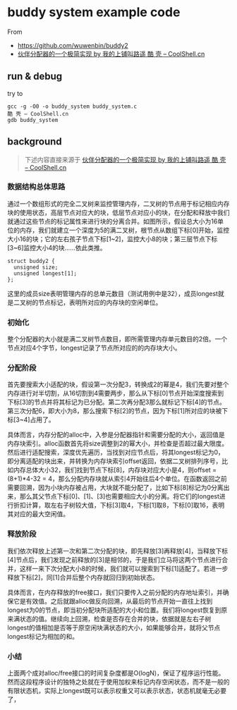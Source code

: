# buddy system example code
From
 - https://github.com/wuwenbin/buddy2
 - [伙伴分配器的一个极简实现 by 我的上铺叫路遥 酷 壳 – CoolShell.cn](http://coolshell.cn/articles/10427.html) 

## run & debug 
try to 
```
gcc -g -O0 -o buddy_system buddy_system.c
酷 壳 – CoolShell.cn
gdb buddy_system
```

## background
> 下述内容直接来源于 [伙伴分配器的一个极简实现 by 我的上铺叫路遥 酷 壳 – CoolShell.cn](http://coolshell.cn/articles/10427.html) 

### 数据结构总体思路
通过一个数组形式的完全二叉树来监控管理内存，二叉树的节点用于标记相应内存块的使用状态，高层节点对应大的块，低层节点对应小的块，在分配和释放中我们就通过这些节点的标记属性来进行块的分离合并。如图所示，假设总大小为16单位的内存，我们就建立一个深度为5的满二叉树，根节点从数组下标[0]开始，监控大小16的块；它的左右孩子节点下标[1~2]，监控大小8的块；第三层节点下标[3~6]监控大小4的块……依此类推。
```
struct buddy2 {
  unsigned size;
  unsigned longest[1];
};
```
这里的成员size表明管理内存的总单元数目（测试用例中是32），成员longest就是二叉树的节点标记，表明所对应的内存块的空闲单位。

### 初始化
整个分配器的大小就是满二叉树节点数目，即所需管理内存单元数目的2倍。一个节点对应4个字节，longest记录了节点所对应的的内存块大小。

### 分配阶段
首先要搜索大小适配的块，假设第一次分配3，转换成2的幂是4，我们先要对整个内存进行对半切割，从16切割到4需要两步，那么从下标[0]节点开始深度搜索到下标[3]的节点并将其标记为已分配。第二次再分配3那么就标记下标[4]的节点。第三次分配6，即大小为8，那么搜索下标[2]的节点，因为下标[1]所对应的块被下标[3~4]占用了。

具体而言，内存分配的alloc中，入参是分配器指针和需要分配的大小，返回值是内存块索引。alloc函数首先将size调整到2的幂大小，并检查是否超过最大限度。然后进行适配搜索，深度优先遍历，当找到对应节点后，将其longest标记为0，即分离适配的块出来，并转换为内存块索引offset返回，依据二叉树排列序号，比如内存总体大小32，我们找到节点下标[8]，内存块对应大小是4，则offset = (8+1)*4-32 = 4，那么分配内存块就从索引4开始往后4个单位。在函数返回之前需要回溯，因为小块内存被占用，大块就不能分配了，比如下标[8]标记为0分离出来，那么其父节点下标[0]、[1]、[3]也需要相应大小的分离。将它们的longest进行折扣计算，取左右子树较大值，下标[3]取4，下标[1]取8，下标[0]取16，表明其对应的最大空闲值。

### 释放阶段
我们依次释放上述第一次和第二次分配的块，即先释放[3]再释放[4]，当释放下标[4]节点后，我们发现之前释放的[3]是相邻的，于是我们立马将这两个节点进行合并，这样一来下次分配大小8的时候，我们就可以搜索到下标[1]适配了。若进一步释放下标[2]，同[1]合并后整个内存就回归到初始状态。

具体而言，在内存释放的free接口，我们只要传入之前分配的内存地址索引，并确保它是有效值。之后就跟alloc做反向回溯，从最后的节点开始一直往上找到longest为0的节点，即当初分配块所适配的大小和位置。我们将longest恢复到原来满状态的值。继续向上回溯，检查是否存在合并的块，依据就是左右子树longest的值相加是否等于原空闲块满状态的大小，如果能够合并，就将父节点longest标记为相加的和。

### 小结
上面两个成对alloc/free接口的时间复杂度都是O(logN)，保证了程序运行性能。然而这段程序设计的独特之处就在于使用加权来标记内存空闲状态，而不是一般的有限状态机，实际上longest既可以表示权重又可以表示状态，状态机就毫无必要了，

